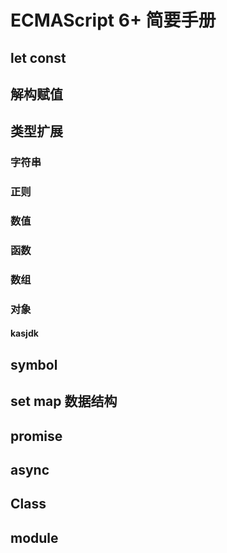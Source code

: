 # ECMAScript 6+ 简要手册
## let const


## 解构赋值

## 类型扩展
  ### 字符串
  ### 正则
  ### 数值
  ### 函数
  ### 数组
  ### 对象
  #### kasjdk 

## symbol
## set map 数据结构

## promise

## async

## Class

## module

